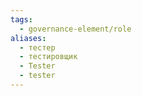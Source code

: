 ```yaml
---
tags:
  - governance-element/role
aliases:
  - тестер
  - тестировщик
  - Tester
  - tester
---
```

